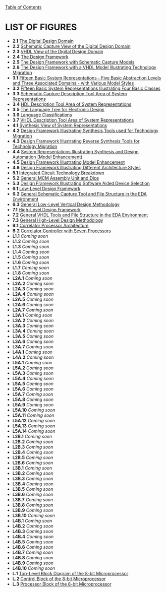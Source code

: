 [Table of Contents](https://github.com/JeffDeCola/my-masters-thesis#table-of-contents)

# LIST OF FIGURES

* **2.1** [The Digital Design Domain](https://github.com/JeffDeCola/my-masters-thesis/blob/master/chapters/chapter-2/chapter-2.md#21-design-domain)
* **2.2** [Schematic Capture View of the Digital Design Domain](https://github.com/JeffDeCola/my-masters-thesis/blob/master/chapters/chapter-2/chapter-2.md#211-schematic-capture-view-of-the-design-domain)
* **2.3** [VHDL View of the Digital Design Domain](https://github.com/JeffDeCola/my-masters-thesis/blob/master/chapters/chapter-2/chapter-2.md#212-vhdl-view-of-the-design-domain)
* **2.4** [The Design Framework](https://github.com/JeffDeCola/my-masters-thesis/blob/master/chapters/chapter-2/chapter-2.md#22-design-framework)
* **2.5** [The Design Framework with Schematic Capture Models](https://github.com/JeffDeCola/my-masters-thesis/blob/master/chapters/chapter-2/chapter-2.md#231-technology-migration-using-schematic-capture)
* **2.6** [The Design Framework with a VHDL Model Illustrating Technology Migration](https://github.com/JeffDeCola/my-masters-thesis/blob/master/chapters/chapter-2/chapter-2.md#232-technology-migration-using-vhdl)
* **3.1** [Fifteen Basic System Representations - Five Basic Abstraction Levels
and Three Associated Domains - with Various Model Styles](https://github.com/JeffDeCola/my-masters-thesis/blob/master/chapters/chapter-3/chapter-3.md#31-five-levels-of-abstraction)
* **3.2** [Fifteen Basic System Representations Illustrating Four Basic Classes](https://github.com/JeffDeCola/my-masters-thesis/blob/master/chapters/chapter-3/chapter-3.md#322-classes-of-the-abstraction-levels)
* **3.3** [Schematic Capture Description Tool Area of System Representations](https://github.com/JeffDeCola/my-masters-thesis/blob/master/chapters/chapter-3/chapter-3.md#33-schematic-capture-and-simulation)
* **3.4** [HDL Description Tool Area of System Representations](https://github.com/JeffDeCola/my-masters-thesis/blob/master/chapters/chapter-3/chapter-3.md#34-hardware-description-languages-and-simulation)
* **3.5** [The Language Tree for Electronic Design](https://github.com/JeffDeCola/my-masters-thesis/blob/master/chapters/chapter-3/chapter-3.md#343-the-language-tree)
* **3.6** [Language Classifications](https://github.com/JeffDeCola/my-masters-thesis/blob/master/chapters/chapter-3/chapter-3.md#344-classification-of-common-languages)
* **3.7** [VHDL Description Tool Area of System Representations](https://github.com/JeffDeCola/my-masters-thesis/blob/master/chapters/chapter-3/chapter-3.md#362-four-types-of-vhdl-models)
* **4.1** [Synthesis View of System Representations](https://github.com/JeffDeCola/my-masters-thesis/blob/master/chapters/chapter-4/chapter-4.md#42-types-of-synthesis)
* **4.2** [Design Framework Illustrating Synthesis Tools used for Technology Migration](https://github.com/JeffDeCola/my-masters-thesis/blob/master/chapters/chapter-4/chapter-4.md#43-synthesis-for-technology-migration)
* **4.3** [Design Framework Illustrating Reverse Synthesis Tools for
Technology Migration](https://github.com/JeffDeCola/my-masters-thesis/blob/master/chapters/chapter-4/chapter-4.md#43-synthesis-for-technology-migration)
* **4.4** [System Representations Illustrating Synthesis and Design Automation (Model Enhancement)](https://github.com/JeffDeCola/my-masters-thesis/blob/master/chapters/chapter-4/chapter-4.md#441-design-automation)
* **4.5** [Design Framework Illustrating Model Enhancement](https://github.com/JeffDeCola/my-masters-thesis/blob/master/chapters/chapter-4/chapter-4.md#441-design-automation)
* **4.6** [Design Framework Illustrating Different Architecture Styles](https://github.com/JeffDeCola/my-masters-thesis/blob/master/chapters/chapter-4/chapter-4.md#442-benefits-of-high-level-synthesis-systems)
* **5.1** [Integrated Circuit Technology Breakdown](https://github.com/JeffDeCola/my-masters-thesis/blob/master/chapters/chapter-5/chapter-5.md#51-technology-breakdown)
* **5.2** [General MCM Assembly Unit and Dice](https://github.com/JeffDeCola/my-masters-thesis/blob/master/chapters/chapter-5/chapter-5.md#551-a-new-technology)
* **5.3** [Design Framework Illustrating Software Aided Device Selection](https://github.com/JeffDeCola/my-masters-thesis/blob/master/chapters/chapter-5/chapter-5.md#56-selecting-a-technological-device)
* **6.1** [Low-Level Design Framework](https://github.com/JeffDeCola/my-masters-thesis/blob/master/chapters/chapter-6/chapter-6.md#61-low-level-design-methodology)
* **6.2** [General Schematic Capture Tool and File Structure in the EDA Environment](https://github.com/JeffDeCola/my-masters-thesis/blob/master/chapters/chapter-6/chapter-6.md#612-general-low-level-eda-environment)
* **6.3** [General Low-Level Vertical Design Methodology](https://github.com/JeffDeCola/my-masters-thesis/blob/master/chapters/chapter-6/chapter-6.md#613-general-low-level-steps)
* **7.1** [High-Level Design Framework](https://github.com/JeffDeCola/my-masters-thesis/blob/master/chapters/chapter-7/chapter-7.md#71-high-level-design-methodology-technology-migration)
* **7.2** [General VHDL Tools and File Structure in the EDA Environment](https://github.com/JeffDeCola/my-masters-thesis/blob/master/chapters/chapter-7/chapter-7.md#712-general-high-level-eda-environment)
* **7.3** [General High-Level Design Methodology](https://github.com/JeffDeCola/my-masters-thesis/blob/master/chapters/chapter-7/chapter-7.md#713-general-high-level-eda-environment)
* **B.1** [Correlator Processor Architecture](https://github.com/JeffDeCola/my-masters-thesis/blob/master/appendices/appendix-b/appendix-b.md#ii-correlator-processor-architecture)
* **B.2** [Correlator Controller with Seven Processors](https://github.com/JeffDeCola/my-masters-thesis/blob/master/appendices/appendix-b/appendix-b.md#iii-host-interface-serial-controller)
* **L1.1** _Coming soon_
* **L1.2** _Coming soon_
* **L1.3** _Coming soon_
* **L1.4** _Coming soon_
* **L1.5** _Coming soon_
* **L1.6** _Coming soon_
* **L1.7** _Coming soon_
* **L1.8** _Coming soon_
* **L2A.1** _Coming soon_
* **L2A.2** _Coming soon_
* **L2A.3** _Coming soon_
* **L2A.4** _Coming soon_
* **L2A.5** _Coming soon_
* **L2A.6** _Coming soon_
* **L2A.7** _Coming soon_
* **L3A.1** _Coming soon_
* **L3A.2** _Coming soon_
* **L3A.3** _Coming soon_
* **L3A.4** _Coming soon_
* **L3A.5** _Coming soon_
* **L3A.6** _Coming soon_
* **L3A.7** _Coming soon_
* **L4A.1** _Coming soon_
* **L4A.2** _Coming soon_
* **L5A.1** _Coming soon_
* **L5A.2** _Coming soon_
* **L5A.3** _Coming soon_
* **L5A.4** _Coming soon_
* **L5A.5** _Coming soon_
* **L5A.6** _Coming soon_
* **L5A.7** _Coming soon_
* **L5A.8** _Coming soon_
* **L5A.9** _Coming soon_
* **L5A.10** _Coming soon_
* **L5A.11** _Coming soon_
* **L5A.12** _Coming soon_
* **L5A.13** _Coming soon_
* **L5A.14** _Coming soon_
* **L2B.1** _Coming soon_
* **L2B.2** _Coming soon_
* **L2B.3** _Coming soon_
* **L2B.4** _Coming soon_
* **L2B.5** _Coming soon_
* **L2B.6** _Coming soon_
* **L3B.1** _Coming soon_
* **L3B.2** _Coming soon_
* **L3B.3** _Coming soon_
* **L3B.4** _Coming soon_
* **L3B.5** _Coming soon_
* **L3B.6** _Coming soon_
* **L3B.7** _Coming soon_
* **L3B.8** _Coming soon_
* **L3B.9** _Coming soon_
* **L3B.10** _Coming soon_
* **L4B.1** _Coming soon_
* **L4B.2** _Coming soon_
* **L4B.3** _Coming soon_
* **L4B.4** _Coming soon_
* **L4B.5** _Coming soon_
* **L4B.6** _Coming soon_
* **L4B.7** _Coming soon_
* **L4B.8** _Coming soon_
* **L4B.9** _Coming soon_
* **L4B.10** _Coming soon_
* **L.1** [Top-Level Block Diagram of the 8-bit Microprocessor](https://github.com/JeffDeCola/my-masters-thesis/blob/master/appendices/appendix-l/appendix-l.md#i-top-levels-of-the-microprocessor)
* **L.2** [Control Block of the 8-bit Microprocessor](https://github.com/JeffDeCola/my-masters-thesis/blob/master/appendices/appendix-l/appendix-l.md#i-top-levels-of-the-microprocessor)
* **L.3** [Processor Block of the 8-bit Microprocessor](https://github.com/JeffDeCola/my-masters-thesis/blob/master/appendices/appendix-l/appendix-l.md#i-top-levels-of-the-microprocessor)
